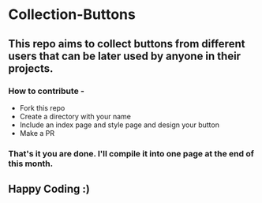 # Collection-Buttons

## This repo aims to collect buttons from different users that can be later used by anyone in their projects.

### How to contribute -

* Fork this repo
* Create a directory with your name 
* Include an index page and style page and design your button
* Make a PR

### That's it you are done. I'll  compile it into one page at the end of this month.

## Happy Coding :)
